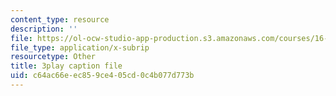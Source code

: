 ```yaml
---
content_type: resource
description: ''
file: https://ol-ocw-studio-app-production.s3.amazonaws.com/courses/16-660j-introduction-to-lean-six-sigma-methods-january-iap-2012/c64ac66eec859ce405cd0c4b077d773b_z1KloN7Ub0M.srt
file_type: application/x-subrip
resourcetype: Other
title: 3play caption file
uid: c64ac66e-ec85-9ce4-05cd-0c4b077d773b
---
```

